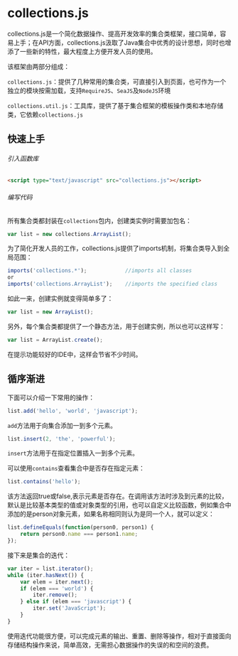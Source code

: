# collections.js

collections.js是一个简化数据操作、提高开发效率的集合类框架，接口简单，容易上手；在API方面，collections.js汲取了Java集合中优秀的设计思想，同时也增添了一些新的特性，最大程度上方便开发人员的使用。

该框架由两部分组成：

`collections.js`：提供了几种常用的集合类，可直接引入到页面，也可作为一个独立的模块按需加载，支持`RequireJS`、`SeaJS`及`NodeJS`环境

`collections.util.js`：工具库，提供了基于集合框架的模板操作类和本地存储类，它依赖`collections.js`

## 快速上手
###### 引入函数库
```html
<script type="text/javascript" src="collections.js"></script>
```
###### 编写代码
所有集合类都封装在`collections`包内，创建类实例时需要加包名：
```javascript
var list = new collections.ArrayList();
```
为了简化开发人员的工作，collections.js提供了imports机制，将集合类导入到全局范围：
```javascript	
imports('collections.*');            //imports all classes
or
imports('collections.ArrayList');    //imports the specified class
```
如此一来，创建实例就变得简单多了：
```javascript	
var list = new ArrayList();
```
另外，每个集合类都提供了一个静态方法，用于创建实例，所以也可以这样写：
```javascript	
var list = ArrayList.create();
```
在提示功能较好的IDE中，这样会节省不少时间。
## 循序渐进
下面可以介绍一下常用的操作：
```javascript
list.add('hello', 'world', 'javascript');
```
`add`方法用于向集合添加一到多个元素。
```javascript	
list.insert(2, 'the', 'powerful');
```
`insert`方法用于在指定位置插入一到多个元素。

可以使用`contains`查看集合中是否存在指定元素：
```javascript
list.contains('hello');
```
该方法返回true或false,表示元素是否存在。在调用该方法时涉及到元素的比较，默认是比较基本类型的值或对象类型的引用，也可以自定义比较函数，例如集合中添加的是person对象元素，如果名称相同则认为是同一个人，就可以定义：
```javascript
list.defineEquals(function(person0, person1) {
	return person0.name === person1.name;
});
```
接下来是集合的迭代：
```javascript
var iter = list.iterator();
while (iter.hasNext()) {
	var elem = iter.next();
	if (elem === 'world') {
		iter.remove();
	} else if (elem === 'javascript') {
		iter.set('JavaScript');
	}
}
```
使用迭代功能很方便，可以完成元素的输出、重置、删除等操作，相对于直接面向存储结构操作来说，简单高效，无需担心数据操作的失误的和空间的浪费。